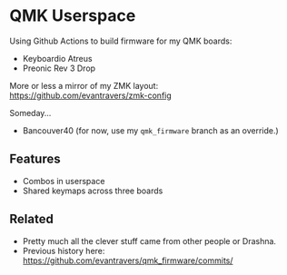 # QMK Userspace

Using Github Actions to build firmware for my QMK boards:

- Keyboardio Atreus
- Preonic Rev 3 Drop

More or less a mirror of my ZMK layout: https://github.com/evantravers/zmk-config

Someday...

- Bancouver40 (for now, use my `qmk_firmware` branch as an override.)

## Features

- Combos in userspace
- Shared keymaps across three boards

## Related

- Pretty much all the clever stuff came from other people or Drashna.
- Previous history here: https://github.com/evantravers/qmk_firmware/commits/

